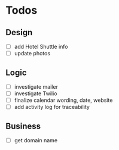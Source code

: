 # Todos
## Design
- [ ] add Hotel Shuttle info
- [ ] update photos

## Logic
- [ ] investigate mailer
- [ ] investigate Twilio
- [ ] finalize calendar wording, date, website
- [ ] add activity log for traceability

## Business
- [ ] get domain name
